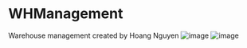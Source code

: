 # WHManagement
Warehouse management created by Hoang Nguyen
![image](https://github.com/user-attachments/assets/efb2a1d9-7fc8-4a28-86fb-b5c571ddeab5)
![image](https://github.com/user-attachments/assets/16ea11c7-9c7c-4179-807f-6de136282c35)

